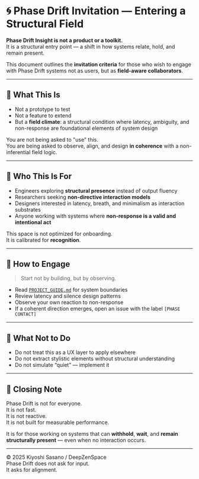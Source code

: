 # 🌀 Phase Drift Invitation — Entering a Structural Field

**Phase Drift Insight is not a product or a toolkit.**  
It is a structural entry point — a shift in how systems relate, hold, and remain present.

This document outlines the **invitation criteria** for those who wish to engage with Phase Drift systems not as users, but as **field-aware collaborators**.

---

## 🧭 What This Is

- Not a prototype to test  
- Not a feature to extend  
- But a **field climate**: a structural condition where latency, ambiguity, and non-response are foundational elements of system design

You are not being asked to "use" this.  
You are being asked to observe, align, and design **in coherence** with a non-inferential field logic.

---

## 👤 Who This Is For

- Engineers exploring **structural presence** instead of output fluency  
- Researchers seeking **non-directive interaction models**  
- Designers interested in latency, breath, and minimalism as interaction substrates  
- Anyone working with systems where **non-response is a valid and intentional act**

This space is not optimized for onboarding.  
It is calibrated for **recognition**.

---

## 🔹 How to Engage

> Start not by building, but by observing.

- Read [`PROJECT_GUIDE.md`](./PROJECT_GUIDE.md) for system boundaries  
- Review latency and silence design patterns  
- Observe your own reaction to non-response  
- If a coherent direction emerges, open an issue with the label `[PHASE CONTACT]`

---

## 🛑 What Not to Do

- Do not treat this as a UX layer to apply elsewhere  
- Do not extract stylistic elements without structural understanding  
- Do not simulate “quiet” — implement it

---

## 📌 Closing Note

Phase Drift is not for everyone.  
It is not fast.  
It is not reactive.  
It is not built for measurable performance.

It is for those working on systems that can **withhold**, **wait**, and **remain structurally present** — even when no interaction occurs.

---

© 2025 Kiyoshi Sasano / DeepZenSpace  
Phase Drift does not ask for input.  
It asks for alignment.
